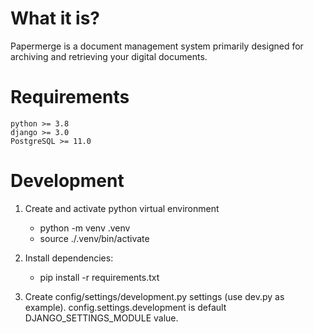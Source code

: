 What it is?
===========

Papermerge is a document management system primarily designed for archiving
and retrieving your digital documents.


Requirements
============

    python >= 3.8
    django >= 3.0
    PostgreSQL >= 11.0

Development
===========

1. Create and activate python virtual environment
    
    * python -m venv .venv
    * source ./.venv/bin/activate

2. Install dependencies:

    * pip install -r requirements.txt

3. Create config/settings/development.py settings (use dev.py as example).
 config.settings.development is default DJANGO_SETTINGS_MODULE value.

